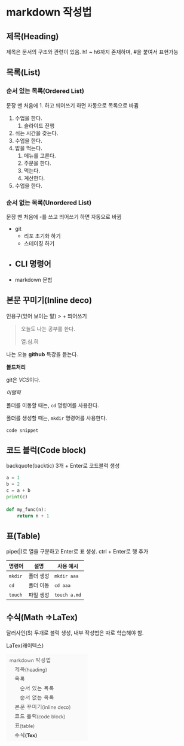 # markdown 작성법

## 제목(Heading)

제목은 문서의 구조와 관련이 있음. h1 ~ h6까지 존재하며, #을 붙여서 표현가능



## 목록(List)

### 순서 있는 목록(Ordered List)

문장 맨 처음에 1. 하고 띄어쓰기 하면 자동으로 목록으로 바뀜

1. 수업을 한다.
   1. 슬라이드 진행
2. 쉬는 시간을 갖는다.
3. 수업을 한다.
4. 밥을 먹는다.
   1. 메뉴를 고른다.
   2. 주문을 한다.
   3. 먹는다.
   4. 계산한다.
5. 수업을 한다.

### 순서 없는 목록(Unordered List)

문장 맨 처음에 -를 쓰고 띄어쓰기 하면 자동으로 바뀜

- git
  - 리포 초기화 하기
  - 스테이징 하기
- CLI 명령어
  - 
- markdown 문법

## 본문 꾸미기(Inline deco)

인용구(있어 보이는 말) > + 띄어쓰기

> 오늘도 나는 공부를 한다.
>
> 열.심.히

나는 오늘 **github** 특강을 듣는다.

**볼드처리**

git은 *VCS*이다.

*이탤릭*

폴더를 이동할 때는, `cd` 명령어를 사용한다.

폴더를 생성할 때는, `mkdir` 명령어를 사용한다.

`code snippet`

## 코드 블럭(Code block)

backquote(backtic) 3개 + Enter로 코드블럭 생성

```python
a = 1
b = 2
c = a + b
print(c)

def my_func(n):
	return n + 1
```



## 표(Table)

pipe(|)로 열을 구분하고 Enter로 표 생성. ctrl + Enter로 행 추가

| 명령어  | 설명      | 사용 예시    |
| ------- | --------- | ------------ |
| `mkdir` | 폴더 생성 | `mkdir aaa`  |
| `cd`    | 폴더 이동 | `cd aaa`     |
| `touch` | 파일 생성 | `touch a.md` |

## 수식(Math =>LaTex)

달러사인($) 두개로 블럭 생성, 내부 작성법은 따로 학습해야 함.

LaTex(래이텍스)

![image-20210705142058298](markdown.assets/image-20210705142058298.png)

















